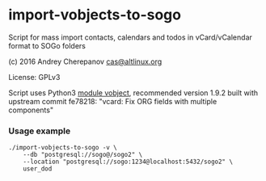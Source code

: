 # import-vobjects-to-sogo

Script for mass import contacts, calendars and todos in vCard/vCalendar 
format to SOGo folders

(с) 2016 Andrey Cherepanov <cas@altlinux.org>

License: GPLv3

Script uses Python3 [module vobject](https://github.com/eventable/vobject), 
recommended version 1.9.2 built with upstream commit fe78218: 
"vcard: Fix ORG fields with multiple components"

### Usage example

    ./import-vobjects-to-sogo -v \
        --db "postgresql://sogo@/sogo2" \
        --location "postgresql://sogo:1234@localhost:5432/sogo2" \
        user_dod
